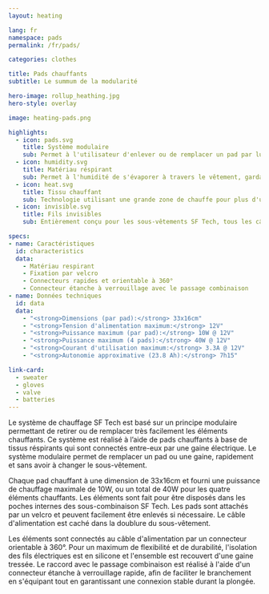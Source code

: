 ```yaml
---
layout: heating

lang: fr
namespace: pads
permalink: /fr/pads/

categories: clothes

title: Pads chauffants
subtitle: Le summum de la modularité

hero-image: rollup_heathing.jpg
hero-style: overlay

image: heating-pads.png

highlights:
  - icon: pads.svg
    title: Système modulaire
    sub: Permet à l'utilisateur d'enlever ou de remplacer un pad par lui-même
  - icon: humidity.svg
    title: Matériau réspirant
    sub: Permet à l'humidité de s'évaporer à travers le vêtement, gardant la peau séche et chaude 
  - icon: heat.svg
    title: Tissu chauffant
    sub: Technologie utilisant une grande zone de chauffe pour plus d'uniformité
  - icon: invisible.svg
    title: Fils invisibles
    sub: Entièrement conçu pour les sous-vêtements SF Tech, tous les câbles d'alimentation sont dissimulés dans la doublure du vêtement. 

specs:
- name: Caractéristiques
  id: characteristics
  data:
    - Matériau respirant
    - Fixation par velcro
    - Connecteurs rapides et orientable à 360°
    - Connecteur étanche à verrouillage avec le passage combinaison
- name: Données techniques
  id: data
  data:
    - "<strong>Dimensions (par pad):</strong> 33x16cm"
    - "<strong>Tension d'alimentation maximum:</strong> 12V"
    - "<strong>Puissance maximum (par pad):</strong> 10W @ 12V"
    - "<strong>Puissance maximum (4 pads):</strong> 40W @ 12V"
    - "<strong>Courant d'utilisation maximum:</strong> 3.3A @ 12V"
    - "<strong>Autonomie approximative (23.8 Ah):</strong> 7h15"

link-card:
  - sweater
  - gloves
  - valve
  - batteries
---
```

Le système de chauffage SF Tech est basé sur un principe modulaire permettant de retirer ou de remplacer très facilement les éléments chauffants. Ce système est réalisé à l’aide de pads chauffants à base de tissus réspirants qui sont connectés entre-eux par une gaine électrique. Le système modulaire permet de remplacer un pad ou une gaine, rapidement et sans avoir à changer le sous-vêtement.

Chaque pad chauffant à une dimension de 33x16cm et fourni une puissance de chauffage maximale de 10W, ou un total de 40W pour les quatre éléments chauffants. Les éléments sont fait pour être disposés dans les poches internes des sous-combinaison SF Tech. Les pads sont attachés par un velcro et peuvent facilement être enlevés si nécessaire. Le câble d'alimentation est caché dans la doublure du sous-vêtement.

Les éléments sont connectés au câble d'alimentation par un connecteur orientable à 360°. Pour un maximum de flexibilité et de durabilité, l'isolation des fils électriques est en silicone et l'ensemble est recouvert d'une gaine tressée. Le raccord avec le passage combinaison est  réalisé à l'aide d'un connecteur étanche à verrouillage rapide, afin de faciliter le branchement en s'équipant tout en garantissant une connexion stable durant la plongée.

